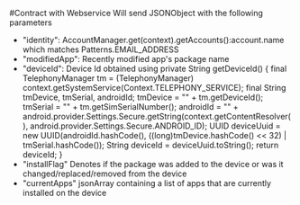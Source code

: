 #Contract with Webservice
Will send JSONObject with the following parameters
* "identity": AccountManager.get(context).getAccounts():account.name which matches Patterns.EMAIL_ADDRESS
* "modifiedApp": Recently modified app's package name
* "deviceId": Device Id obtained using
    private String getDeviceId() {
      final TelephonyManager tm = (TelephonyManager) context.getSystemService(Context.TELEPHONY_SERVICE);
      final String tmDevice, tmSerial, androidId;
      tmDevice = "" + tm.getDeviceId();
      tmSerial = "" + tm.getSimSerialNumber();
      androidId = "" + android.provider.Settings.Secure.getString(context.getContentResolver(), android.provider.Settings.Secure.ANDROID_ID);
      UUID deviceUuid = new UUID(androidId.hashCode(), ((long)tmDevice.hashCode() << 32) | tmSerial.hashCode());
      String deviceId = deviceUuid.toString();
      return deviceId;
    }
* "installFlag" Denotes if the package was added to the device or was it changed/replaced/removed from the device
* "currentApps" jsonArray containing a list of apps that are currently installed on the device
